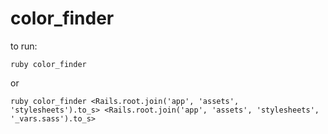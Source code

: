 # color_finder

to run:
```
ruby color_finder
```
or
```
ruby color_finder <Rails.root.join('app', 'assets', 'stylesheets').to_s> <Rails.root.join('app', 'assets', 'stylesheets', '_vars.sass').to_s>
```
